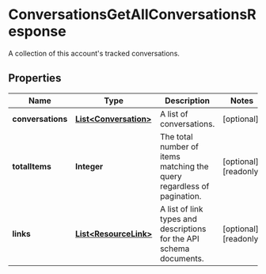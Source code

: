 

# ConversationsGetAllConversationsResponse

A collection of this account's tracked conversations.

## Properties

| Name | Type | Description | Notes |
|------------ | ------------- | ------------- | -------------|
|**conversations** | [**List&lt;Conversation&gt;**](Conversation.md) | A list of conversations. |  [optional] |
|**totalItems** | **Integer** | The total number of items matching the query regardless of pagination. |  [optional] [readonly] |
|**links** | [**List&lt;ResourceLink&gt;**](ResourceLink.md) | A list of link types and descriptions for the API schema documents. |  [optional] [readonly] |



